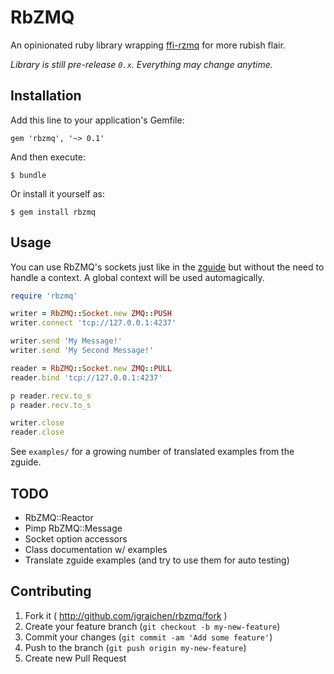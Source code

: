 # RbZMQ

An opinionated ruby library wrapping [ffi-rzmq](https://github.com/chuckremes/ffi-rzmq) for more rubish flair.

*Library is still pre-release `0.x`. Everything may change anytime.*

## Installation

Add this line to your application's Gemfile:

    gem 'rbzmq', '~> 0.1'

And then execute:

    $ bundle

Or install it yourself as:

    $ gem install rbzmq

## Usage

You can use RbZMQ's sockets just like in the [zguide](http://zguide.zeromq.org/) but without the need to handle a context. A global context will be used automagically.

```ruby
require 'rbzmq'

writer = RbZMQ::Socket.new ZMQ::PUSH
writer.connect 'tcp://127.0.0.1:4237'

writer.send 'My Message!'
writer.send 'My Second Message!'

reader = RbZMQ::Socket.new ZMQ::PULL
reader.bind 'tcp://127.0.0.1:4237'

p reader.recv.to_s
p reader.recv.to_s

writer.close
reader.close
```

See `examples/` for a growing number of translated examples from the zguide.

## TODO

* RbZMQ::Reactor
* Pimp RbZMQ::Message
* Socket option accessors
* Class documentation w/ examples
* Translate zguide examples (and try to use them for auto testing)

## Contributing

1. Fork it ( http://github.com/jgraichen/rbzmq/fork )
2. Create your feature branch (`git checkout -b my-new-feature`)
3. Commit your changes (`git commit -am 'Add some feature'`)
4. Push to the branch (`git push origin my-new-feature`)
5. Create new Pull Request
